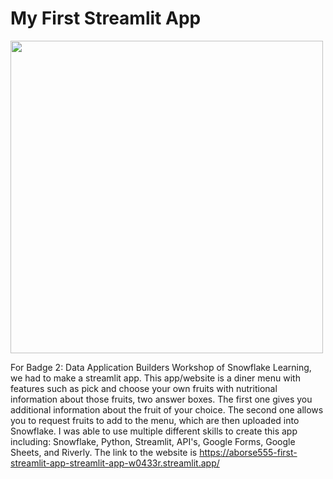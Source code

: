 # My First Streamlit App

<img src="[https://user-images.githubusercontent.com/116681133/230444408-d4dd3eaf-414c-4ec4-bf41-9cc357a70025.png]" width="500" height="500">

For Badge 2: Data Application Builders Workshop of Snowflake Learning, we had to make a streamlit app. 
This app/website is a diner menu with features such as pick and choose your own fruits with nutritional information about those fruits, two answer boxes. 
The first one gives you additional information about the fruit of your choice.
The second one allows you to request fruits to add to the menu, which are then uploaded into Snowflake.
I was able to use multiple different skills to create this app including: Snowflake, Python, Streamlit, API's, Google Forms, Google Sheets, and Riverly.
The link to the website is https://aborse555-first-streamlit-app-streamlit-app-w0433r.streamlit.app/ 

